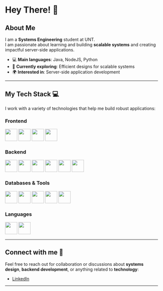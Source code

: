 # Hey There! 👋

## About Me
I am a **Systems Engineering** student at UNT.  
I am passionate about learning and building **scalable systems** and creating impactful server-side applications.

- 💻 **Main languages**: Java, NodeJS, Python  
- 🚀 **Currently exploring**: Efficient designs for scalable systems
- 🌍 **Interested in**: Server-side application development

---

## My Tech Stack 💻

I work with a variety of technologies that help me build robust applications:

### Frontend
<p align="star">
  <img src="https://img.shields.io/badge/-React-black?style=for-the-badge&logo=react" height="40" />
  <img src="https://img.shields.io/badge/-Angular-black?style=for-the-badge&logo=angular" height="40" />
  <img src="https://img.shields.io/badge/-Tailwind%20CSS-black?style=for-the-badge&logo=tailwindcss" height="40" />
  <img src="https://img.shields.io/badge/-Bootstrap-black?style=for-the-badge&logo=bootstrap" height="40" />
</p>

### Backend
<p align="star">
  <img src="https://img.shields.io/badge/-Node.js-black?style=for-the-badge&logo=node.js" height="40" />
  <img src="https://img.shields.io/badge/-Express.js-black?style=for-the-badge&logo=express" height="40" />
  <img src="https://img.shields.io/badge/-Java-black?style=for-the-badge&logo=java&logoColor=white" height="40" />
  <img src="https://img.shields.io/badge/-Laravel-black?style=for-the-badge&logo=laravel" height="40" />
  <img src="https://img.shields.io/badge/-Django-black?style=for-the-badge&logo=django" height="40" />
  <img src="https://img.shields.io/badge/-Python-black?style=for-the-badge&logo=python" height="40" />
</p>

### Databases & Tools
<p align="star">
  <img src="https://img.shields.io/badge/-MongoDB-black?style=for-the-badge&logo=mongodb" height="40" />
  <img src="https://img.shields.io/badge/-MySQL-black?style=for-the-badge&logo=mysql" height="40" />
  <img src="https://img.shields.io/badge/-SQL%20Server-black?style=for-the-badge&logo=microsoftsqlserver" height="40" />
  <img src="https://img.shields.io/badge/-Git-black?style=for-the-badge&logo=git" height="40" />
  <img src="https://img.shields.io/badge/-Docker-black?style=for-the-badge&logo=docker" height="40" />
</p>

### Languages
<p align="star">
  <img src="https://img.shields.io/badge/-JavaScript-black?style=for-the-badge&logo=javascript" height="40" />
  <img src="https://img.shields.io/badge/-TypeScript-black?style=for-the-badge&logo=typescript" height="40" />
</p>

---

## Connect with me 🤝
Feel free to reach out for collaboration or discussions about **systems design**, **backend development**, or anything related to **technology**:

- [LinkedIn](https://www.linkedin.com/in/ivan-fernandez-789807295/)  

---


